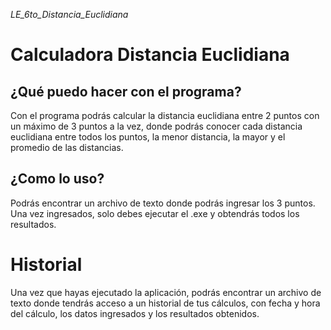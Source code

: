 _LE_6to_Distancia_Euclidiana_

# Calculadora Distancia Euclidiana

## ¿Qué puedo hacer con el programa?

Con el programa podrás calcular la distancia euclidiana entre 2 puntos con un máximo de 3 puntos a la vez, donde podrás conocer cada distancia euclidiana entre todos los puntos, la menor distancia, la mayor y el promedio de las distancias.

## ¿Como lo uso?

Podrás encontrar un archivo de texto donde podrás ingresar los 3 puntos. Una vez ingresados, solo debes ejecutar el .exe y obtendrás todos los resultados.

# Historial

Una vez que hayas ejecutado la aplicación, podrás encontrar un archivo de texto donde tendrás acceso a un historial de tus cálculos, con fecha y hora del cálculo, los datos ingresados y los resultados obtenidos.
